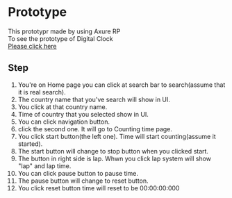 # Prototype
This prototypr made by using Axure RP </br>
To see the prototype of Digital Clock </br>
[Please click here](http://x2l3ss.axshare.com)

## Step 
1.  You're on Home page you can click at search bar to search(assume that it is real search). </br>
2.  The country name that you've search will show in UI. </br>
3.  You click at that country name. </br>
4.  Time of country that you selected show in UI. </br>
5.  You can click navigation button. </br>
6.  click the second one. It will go to Counting time page. </br> 
7.  You click start button(the left one). Time will start counting(assume it started). </br>
8.  The start button will change to stop button when you clicked start.
9.  The button in right side is lap. Whwn you click lap system will show "lap" and lap time. </br>
10. You can click pause button to pause time. </br>
11. The pause button will change to reset button. </br>
12. You click reset button time will reset to be 00:00:00:000 </br> 